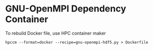 # GNU-OpenMPI Dependency Container

To rebuild Docker file, use HPC container maker
```
hpccm --format=docker --recipe=gnu-openmpi-hdf5.py > Dockerfile
```

